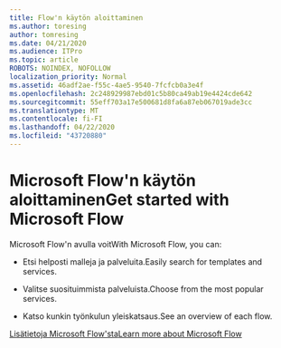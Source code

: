 ```yaml
---
title: Flow'n käytön aloittaminen
ms.author: toresing
author: tomresing
ms.date: 04/21/2020
ms.audience: ITPro
ms.topic: article
ROBOTS: NOINDEX, NOFOLLOW
localization_priority: Normal
ms.assetid: 46adf2ae-f55c-4ae5-9540-7fcfcb0a3e4f
ms.openlocfilehash: 2c248929987ebd01c5b80ca49ab19e4424cde642
ms.sourcegitcommit: 55eff703a17e500681d8fa6a87eb067019ade3cc
ms.translationtype: MT
ms.contentlocale: fi-FI
ms.lasthandoff: 04/22/2020
ms.locfileid: "43720880"
---
```

# <a name="get-started-with-microsoft-flow"></a><span data-ttu-id="e5b53-102">Microsoft Flow'n käytön aloittaminen</span><span class="sxs-lookup"><span data-stu-id="e5b53-102">Get started with Microsoft Flow</span></span>

<span data-ttu-id="e5b53-103">Microsoft Flow'n avulla voit</span><span class="sxs-lookup"><span data-stu-id="e5b53-103">With Microsoft Flow, you can:</span></span>
  
- <span data-ttu-id="e5b53-104">Etsi helposti malleja ja palveluita.</span><span class="sxs-lookup"><span data-stu-id="e5b53-104">Easily search for templates and services.</span></span>
    
- <span data-ttu-id="e5b53-105">Valitse suosituimmista palveluista.</span><span class="sxs-lookup"><span data-stu-id="e5b53-105">Choose from the most popular services.</span></span>
    
- <span data-ttu-id="e5b53-106">Katso kunkin työnkulun yleiskatsaus.</span><span class="sxs-lookup"><span data-stu-id="e5b53-106">See an overview of each flow.</span></span>
    
[<span data-ttu-id="e5b53-107">Lisätietoja Microsoft Flow'sta</span><span class="sxs-lookup"><span data-stu-id="e5b53-107">Learn more about Microsoft Flow</span></span>](https://go.microsoft.com/fwlink/?linkid=874446)
  

